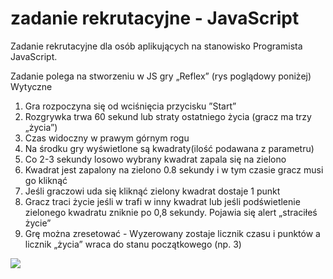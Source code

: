 # zadanie rekrutacyjne - JavaScript

Zadanie rekrutacyjne dla osób aplikujących na stanowisko Programista JavaScript.

Zadanie polega na stworzeniu  w JS gry „Reflex” (rys poglądowy poniżej)
Wytyczne
1)    Gra rozpoczyna się od wciśnięcia przycisku ”Start”
2)    Rozgrywka trwa 60 sekund lub straty ostatniego życia (gracz ma trzy  „życia”)
3)    Czas widoczny w prawym górnym rogu
4)    Na środku gry wyświetlone są kwadraty(ilość podawana z parametru)
5)    Co 2-3 sekundy losowo wybrany kwadrat zapala się na zielono
6)    Kwadrat jest zapalony na zielono 0.8 sekundy i w tym czasie gracz musi go kliknąć
7)    Jeśli graczowi uda się kliknąć zielony kwadrat dostaje 1 punkt
8)    Gracz traci życie jeśli w trafi w inny kwadrat lub jeśli podświetlenie zielonego kwadratu zniknie po  0,8 sekundy. Pojawia się alert „straciłeś życie”
9)    Grę można zresetować  - Wyzerowany zostaje licznik czasu  i punktów a licznik „życia” wraca do stanu początkowego (np. 3)

![](./img/makieta_rekrutacja.jpg)
